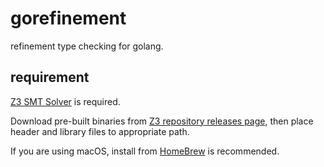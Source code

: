 # gorefinement

refinement type checking for golang.

## requirement
[Z3 SMT Solver](https://github.com/Z3Prover/z3) is required.

Download pre-built binaries from [Z3 repository releases page](https://github.com/Z3Prover/z3/releases),
then place header and library files to appropriate path.

If you are using macOS, install from [HomeBrew](https://formulae.brew.sh/formula/z3) is recommended.
